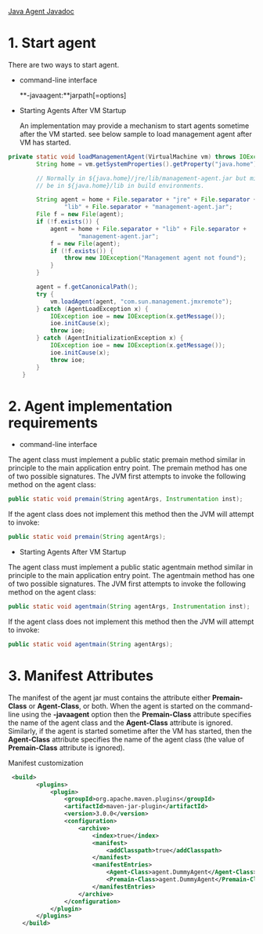 [Java Agent Javadoc](https://docs.oracle.com/javase/8/docs/api/java/lang/instrument/package-summary.html)

# 1. Start agent

There are two ways to start agent.
* command-line interface

    **-javaagent:**jarpath[=options]
    
* Starting Agents After VM Startup

    An implementation may provide a mechanism to start agents sometime after the VM started. see below sample to load management agent after VM has started.

```java
private static void loadManagementAgent(VirtualMachine vm) throws IOException {
        String home = vm.getSystemProperties().getProperty("java.home");

        // Normally in ${java.home}/jre/lib/management-agent.jar but might
        // be in ${java.home}/lib in build environments.

        String agent = home + File.separator + "jre" + File.separator +
                "lib" + File.separator + "management-agent.jar";
        File f = new File(agent);
        if (!f.exists()) {
            agent = home + File.separator + "lib" + File.separator +
                    "management-agent.jar";
            f = new File(agent);
            if (!f.exists()) {
                throw new IOException("Management agent not found");
            }
        }

        agent = f.getCanonicalPath();
        try {
            vm.loadAgent(agent, "com.sun.management.jmxremote");
        } catch (AgentLoadException x) {
            IOException ioe = new IOException(x.getMessage());
            ioe.initCause(x);
            throw ioe;
        } catch (AgentInitializationException x) {
            IOException ioe = new IOException(x.getMessage());
            ioe.initCause(x);
            throw ioe;
        }
    }
```
# 2. Agent implementation requirements
* command-line interface

The agent class must implement a public static premain method similar in principle to the main application entry point.
The premain method has one of two possible signatures. The JVM first attempts to invoke the following method on the agent class:
```java
public static void premain(String agentArgs, Instrumentation inst);
```
If the agent class does not implement this method then the JVM will attempt to invoke:
```java
public static void premain(String agentArgs);
```
* Starting Agents After VM Startup

The agent class must implement a public static agentmain method similar in principle to the main application entry point.
The agentmain method has one of two possible signatures. The JVM first attempts to invoke the following method on the agent class:
```java
public static void agentmain(String agentArgs, Instrumentation inst);
```
If the agent class does not implement this method then the JVM will attempt to invoke:
```java
public static void agentmain(String agentArgs);
```
# 3. Manifest Attributes

The manifest of the agent jar must contains the attribute either **Premain-Class** or **Agent-Class**, or both.
When the agent is started on the command-line using the **-javaagent** option then the **Premain-Class** attribute specifies the name of the agent class and the **Agent-Class** attribute is ignored. Similarly, if the agent is started sometime after the VM has started, then the **Agent-Class** attribute specifies the name of the agent class (the value of **Premain-Class** attribute is ignored).

Manifest customization
```xml
 <build>
        <plugins>
            <plugin>
                <groupId>org.apache.maven.plugins</groupId>
                <artifactId>maven-jar-plugin</artifactId>
                <version>3.0.0</version>
                <configuration>
                    <archive>
                        <index>true</index>
                        <manifest>
                            <addClasspath>true</addClasspath>
                        </manifest>
                        <manifestEntries>
                            <Agent-Class>agent.DummyAgent</Agent-Class>
                            <Premain-Class>agent.DummyAgent</Premain-Class>
                        </manifestEntries>
                    </archive>
                </configuration>
            </plugin>
        </plugins>
    </build>
```

